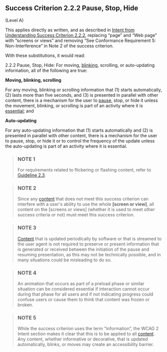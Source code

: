 ## Success Criterion 2.2.2 Pause, Stop, Hide

(Level A)

This applies directly as written, and as described in [Intent from Understanding Success Criterion 2.2.2](https://www.w3.org/WAI/WCAG22/Understanding/pause-stop-hide#intent), replacing “page” and “Web page” with “screens or views” and removing “See Conformance Requirement 5: Non-Interference” in Note 2 of the success criterion.

With these substitutions, it would read:

2.2.2 Pause, Stop, Hide: For moving, [blinking](https://www.w3.org/TR/WCAG22/#dfn-blinking), scrolling, or auto-updating information, all of the following are true:

**Moving, blinking, scrolling**

For any moving, blinking or scrolling information that (1) starts automatically, (2) lasts more than five seconds, and (3) is presented in parallel with other content, there is a mechanism for the user to [pause](https://www.w3.org/TR/WCAG22/#dfn-pause), stop, or hide it unless the movement, blinking, or scrolling is part of an activity where it is [essential](https://www.w3.org/TR/WCAG22/#dfn-essential); and

**Auto-updating**

For any auto-updating information that (1) starts automatically and (2) is presented in parallel with other content, there is a mechanism for the user to pause, stop, or hide it or to control the frequency of the update unless the auto-updating is part of an activity where it is essential.

> ### NOTE 1
> For requirements related to flickering or flashing content, refer to [Guideline 2.3](https://www.w3.org/TR/WCAG22/#seizures-and-physical-reactions).

> ### NOTE 2
> Since any [content](https://www.w3.org/TR/wcag2ict-22/#content-on-and-off-the-web) that does not meet this success criterion can interfere with a user's ability to use the whole **[screen or view]**, all content on the [screens or views] (whether it is used to meet other success criteria or not) must meet this success criterion.

> ### NOTE 3
> [Content](https://www.w3.org/TR/wcag2ict-22/#content-on-and-off-the-web) that is updated periodically by software or that is streamed to the user agent is not required to preserve or present information that is generated or received between the initiation of the pause and resuming presentation, as this may not be technically possible, and in many situations could be misleading to do so.

> ### NOTE 4
> An animation that occurs as part of a preload phase or similar situation can be considered essential if interaction cannot occur during that phase for all users and if not indicating progress could confuse users or cause them to think that content was frozen or broken.

> ### NOTE 5
> While the success criterion uses the term “information”, the WCAG 2 Intent section makes it clear that this is to be applied to all [content](https://www.w3.org/TR/wcag2ict-22/#content-on-and-off-the-web). Any content, whether informative or decorative, that is updated automatically, blinks, or moves may create an accessibility barrier.
